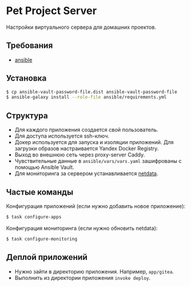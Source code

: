 # Pet Project Server

Настройки виртуального сервера для домашних проектов.

## Требования

- [ansible](https://docs.ansible.com/ansible/latest/getting_started/index.html)

## Установка

```bash
$ cp ansible-vault-password-file.dist ansible-vault-password-file
$ ansible-galaxy install --role-file ansible/requirements.yml
```

## Структура

- Для каждого приложения создается свой пользователь.
- Для доступа используется ssh-ключ.
- Докер используется для запуска и изоляции приложений. Для загрузки образов настраивается Yandex Docker Registry.
- Выход во внешнюю сеть через proxy-server Caddy.
- Чувствительные данные в `ansible/vars/vars.yaml` зашифрованы с помощью Ansible Vault.
- Для мониторинга за сервером устанавливается [netdata](https://github.com/netdata/netdata).

## Частые команды

Конфигурация приложений (если нужно добавить новое приложение):

```bash
$ task configure-apps
```

Конфигурация мониторинга (если нужно обновить netdata):

```bash
$ task configure-monitoring
```

## Деплой приложений

- Нужно зайти в директорию приложения. Например, `app/gitea`.
- Выполнить из директории приложения `invoke deploy`. 
